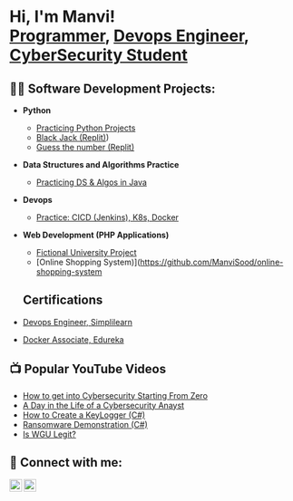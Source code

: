 <h1>Hi, I'm Manvi! <br/><a href="https://github.com/ManviKumar">Programmer</a>, <a href="https://www.linkedin.com/in/manvi-kumar-0902699b/">Devops Engineer</a>, <a href="https://www.linkedin.com/in/manvi-kumar-0902699b/">CyberSecurity Student</a></h1>

<h2>👨‍💻 Software Development Projects:</h2>

- <b>Python</b>
  - [Practicing Python Projects](https://github.com/ManviSood/Python-Projects)
  - [Black Jack (Replit)](https://replit.com/@manvisood1/blackjack-start?v=1))
  - [Guess the number (Replit)](https://replit.com/@manvisood1/guess-the-number?v=1)
- <b>Data Structures and Algorithms Practice</b>
  - [Practicing DS & Algos in Java](https://github.com/)
- <b>Devops</b>
  - [Practice: CICD (Jenkins), K8s, Docker](https://github.com/ManviSood/90DaysOfDevOps)
- <b>Web Development (PHP Applications)</b>
  - [Fictional University Project](https://github.com/ManviSood/fictional-university)
  - [Online Shopping System)](https://github.com/ManviSood/online-shopping-system

  <h2> Certifications</h2>
- [Devops Engineer, Simplilearn](https://success.simplilearn.com/8e566630-890d-420e-a979-1dc725e55664#gs.sy1sdf)
- [Docker Associate, Edureka](https://www.edureka.co/my-certificate/99fc9c6c8ff3c41468c7dc9fcc4a4dca)
  
<h2>📺 Popular YouTube Videos</h2>

- [How to get into Cybersecurity Starting From Zero](https://www.youtube.com/watch?v=a83ASGn_V_s)
- [A Day in the Life of a Cybersecurity Anayst](https://www.youtube.com/watch?v=uHy3oM7NnoU)
- [How to Create a KeyLogger (C#)](https://www.youtube.com/watch?v=N-L9hklSlNk)
- [Ransomware Demonstration (C#)](https://www.youtube.com/watch?v=OfvdQeh79s0)
- [Is WGU Legit?](https://www.youtube.com/watch?v=E2MwRWxDBkA)

<h2> 🤳 Connect with me:</h2>

[<img align="left" alt="Manvi | YouTube" width="22px" src="https://cdn.jsdelivr.net/npm/simple-icons@v3/icons/youtube.svg" />][youtube]
[<img align="left" alt="Manvi | LinkedIn" width="22px" src="https://cdn.jsdelivr.net/npm/simple-icons@v3/icons/linkedin.svg" />][linkedin]


[youtube]: https://www.youtube.com/c/
[linkedin]: https://www.linkedin.com/in/manvi-kumar-0902699b/

<!--
**ManviKumar/ManviKumar** is a ✨ _special_ ✨ repository because its `README.md` (this file) appears on your GitHub profile.

Here are some ideas to get you started:

- 🔭 I’m currently working on ...
- 🌱 I’m currently learning ...
- 👯 I’m looking to collaborate on ...
- 🤔 I’m looking for help with ...
- 💬 Ask me about ...
- 📫 How to reach me: ...
- 😄 Pronouns: ...
- ⚡ Fun fact: ...
-->
